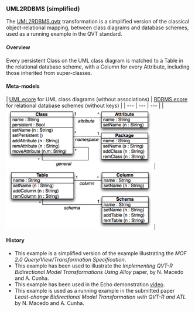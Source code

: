 ### UML2RDBMS (simplified)
The [UML2RDBMS.qvtr](uml2rdbms_simple.qvtr) transformation is a simplified version of the classical object-relational mapping, between class diagrams and database schemes, used as a running example in the QVT standard.

#### Overview
Every persistent Class on the UML class diagram is matched to a Table in the relational database scheme, with a Column for every Attribute, including those inherited from super-classes.

#### Meta-models
| [UML.ecore](../../../metamodels/uml2rdbms_simple/UML.ecore) for UML class diagrams (without associations) | [RDBMS.ecore](../../../metamodels/uml2rdbms_simple/RDBMS.ecore) for relational database schemes (without keys) |
| --- | --- | --- |
| <img src="../../../metamodels/uml2rdbms_simple/images/UML_metamodel.png" alt="UML metamodel" width="400px"> | <img src="../../../metamodels/uml2rdbms_simple/images/RDB_metamodel.png" alt="RDBMS metamodel" width="400px"> |

#### History
* This example is a simplified version of the example illustrating the *MOF 2.0 Query/View/Transformation Specification*.
* This example has been used to illustrate the *Implementing QVT-R Bidirectional Model Transformations Using Alloy* paper, by N. Macedo and A. Cunha.
* This example has been used in the Echo demonstration [video](vimeo.com/67716977/).
* This example is used as a running example in the submitted paper *Least-change Bidirectional Model Transformation with QVT-R and ATL* by N. Macedo and A. Cunha.
